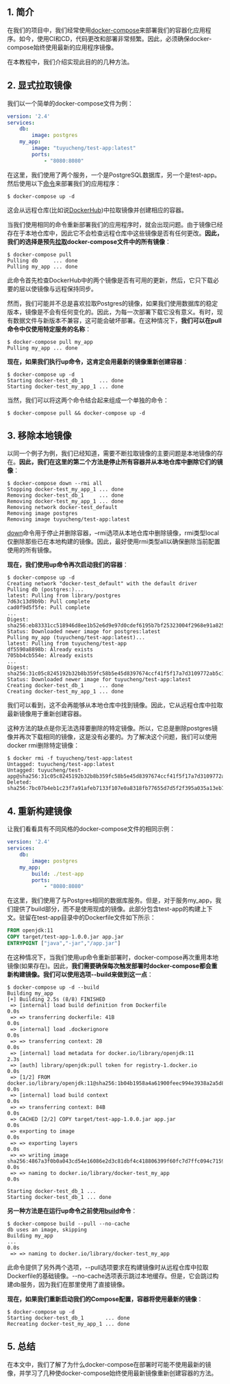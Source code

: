 ## 1. 简介

在我们的项目中，我们经常使用[docker-compose]()来部署我们的容器化应用程序。如今，使用CI和CD，代码更改和部署非常频繁。因此，必须确保docker-compose始终使用最新的应用程序镜像。

在本教程中，我们介绍实现此目的的几种方法。

## 2. 显式拉取镜像

我们以一个简单的docker-compose文件为例：

```yaml
version: '2.4'
services:
    db:
        image: postgres
    my_app:
        image: "tuyucheng/test-app:latest"
        ports:
            - "8080:8080"
```

在这里，我们使用了两个服务，一个是PostgreSQL数据库，另一个是test-app。然后使用以下[命令](https://docs.docker.com/compose/reference/up/)来部署我们的应用程序：

```shell
$ docker-compose up -d
```

这会从远程仓库(比如说[DockerHub](https://hub.docker.com/))中拉取镜像并创建相应的容器。

当我们使用相同的命令重新部署我们的应用程序时，就会出现问题。由于镜像已经存在于本地仓库中，因此它不会检查远程仓库中这些镜像是否有任何更改。**因此，我们的选择是预先[拉取](https://docs.docker.com/compose/reference/pull/)docker-compose文件中的所有镜像**：

```shell
$ docker-compose pull
Pulling db     ... done
Pulling my_app ... done
```

此命令首先检查DockerHub中的两个镜像是否有可用的更新，然后，它只下载必要的层以使镜像与远程保持同步。

然而，我们可能并不总是喜欢拉取Postgres的镜像，如果我们使用数据库的稳定版本，镜像是不会有任何变化的。因此，为每一次部署下载它没有意义。有时，现有数据文件与新版本不兼容，这可能会破坏部署。在这种情况下，**我们可以在pull命令中仅使用特定服务的名称**：

```shell
$ docker-compose pull my_app
Pulling my_app ... done
```

**现在，如果我们执行up命令，这肯定会用最新的镜像重新创建容器**：

```shell
$ docker-compose up -d
Starting docker-test_db_1     ... done
Starting docker-test_my_app_1 ... done
```

当然，我们可以将这两个命令结合起来组成一个单独的命令：

```shell
$ docker-compose pull && docker-compose up -d
```

## 3. 移除本地镜像

以同一个例子为例，我们已经知道，需要不断拉取镜像的主要问题是本地镜像的存在。**因此，我们在这里的第二个方法是停止所有容器并从本地仓库中删除它们的镜像**：

```shell
$ docker-compose down --rmi all
Stopping docker-test_my_app_1 ... done
Removing docker-test_db_1     ... done
Removing docker-test_my_app_1 ... done
Removing network docker-test_default
Removing image postgres
Removing image tuyucheng/test-app:latest
```

[down](https://docs.docker.com/compose/reference/down/)命令用于停止并删除容器，–rmi选项从本地仓库中删除镜像，rmi类型local仅删除那些已在本地构建的镜像。因此，最好使用rmi类型all以确保删除当前配置使用的所有镜像。

**现在，我们使用up命令再次启动我们的容器**：

```shell
$ docker-compose up -d
Creating network "docker-test_default" with the default driver
Pulling db (postgres:)...
latest: Pulling from library/postgres
7d63c13d9b9b: Pull complete
cad0f9d5f5fe: Pull complete
...
Digest: sha256:eb83331cc518946d8ee1b52e6d9e97d0cdef6195b7bf25323004f2968e91a825
Status: Downloaded newer image for postgres:latest
Pulling my_app (tuyucheng/test-app:latest)...
latest: Pulling from tuyucheng/test-app
df5590a8898b: Already exists
705bb4cb554e: Already exists
...
Digest: sha256:31c05c8245192b32b8b359fc58b5e45d8397674ccf41f5f17a7d3109772ab5c1
Status: Downloaded newer image for tuyucheng/test-app:latest
Creating docker-test_db_1     ... done
Creating docker-test_my_app_1 ... done
```

我们可以看到，这不会再能够从本地仓库中找到镜像。因此，它从远程仓库中拉取最新镜像用于重新创建容器。

这种方法的缺点是你无法选择要删除的特定镜像。所以，它总是删除postgres镜像并再次下载相同的镜像，这是没有必要的。为了解决这个问题，我们可以使用docker rmi删除特定镜像：

```shell
$ docker rmi -f tuyucheng/test-app:latest
Untagged: tuyucheng/test-app:latest
Untagged: tuyucheng/test-app@sha256:31c05c8245192b32b8b359fc58b5e45d8397674ccf41f5f17a7d3109772ab5c1
Deleted: sha256:7bc07b4eb1c23f7a91afeb7133f107e0a8318fb77655d7d5f2f395a035a13eb7
```

## 4. 重新构建镜像

让我们看看具有不同风格的docker-compose文件的相同示例：

```yaml
version: '2.4'
services:
    db:
        image: postgres
    my_app:
        build: ./test-app
        ports:
            - "8080:8080"
```

在这里，我们使用了与Postgres相同的数据库服务。但是，对于服务my_app，我们提供了build部分，而不是使用现成的镜像。此部分包含test-app的构建上下文。驻留在test-app目录中的Dockerfile文件如下所示：

```dockerfile
FROM openjdk:11
COPY target/test-app-1.0.0.jar app.jar
ENTRYPOINT ["java","-jar","/app.jar"]
```

在这种情况下，当我们使用up命令重新部署时，docker-compose再次重用本地镜像(如果存在)。因此，**我们需要确保每次触发部署时docker-compose都会重新构建镜像。我们可以使用选项--build来做到这一点**：

```shell
$ docker-compose up -d --build
Building my_app
[+] Building 2.5s (8/8) FINISHED                                                                                            
 => [internal] load build definition from Dockerfile                                                                    0.0s
 => => transferring dockerfile: 41B                                                                                     0.0s
 => [internal] load .dockerignore                                                                                       0.0s
 => => transferring context: 2B                                                                                         0.0s
 => [internal] load metadata for docker.io/library/openjdk:11                                                           2.3s
 => [auth] library/openjdk:pull token for registry-1.docker.io                                                          0.0s
 => [1/2] FROM docker.io/library/openjdk:11@sha256:1b04b1958a4a61900feec994e3938a2a5d8f88db8ec9515f46a25cbe561b65d9     0.0s
 => [internal] load build context                                                                                       0.0s
 => => transferring context: 84B                                                                                        0.0s
 => CACHED [2/2] COPY target/test-app-1.0.0.jar app.jar                                                        0.0s
 => exporting to image                                                                                                  0.0s
 => => exporting layers                                                                                                 0.0s
 => => writing image sha256:4867a3f0b0a043cd54e16086e2d3c81dbf4c418806399f60fc7d7ffc094c7159                            0.0s
 => => naming to docker.io/library/docker-test_my_app                                                                   0.0s

Starting docker-test_db_1 ... 
Starting docker-test_db_1 ... done
```

**另一种方法是在运行up命令之前使用[build](https://docs.docker.com/compose/reference/build/)命令**：

```shell
$ docker-compose build --pull --no-cache
db uses an image, skipping
Building my_app
...                                                                                                           0.0s
 => => naming to docker.io/library/docker-test_my_app 
```

此命令提供了另外两个选项，--pull选项要求在构建镜像时从远程仓库中拉取Dockerfile的基础镜像。--no-cache选项表示跳过本地缓存。但是，它会跳过构建db服务，因为我们在那里使用了直接镜像。

**现在，如果我们重新启动我们的Compose配置，容器将使用最新的镜像**：

```shell
$ docker-compose up -d
Starting docker-test_db_1       ... done
Recreating docker-test_my_app_1 ... done
```

## 5. 总结

在本文中，我们了解了为什么docker-compose在部署时可能不使用最新的镜像，并学习了几种使docker-compose始终使用最新镜像重新创建容器的方法。
